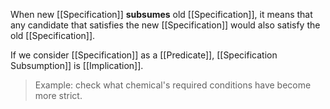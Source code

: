 When new [[Specification]] **subsumes** old [[Specification]], it means that any candidate that satisfies the new [[Specification]] would also satisfy the old [[Specification]].

If we consider [[Specification]] as a [[Predicate]], [[Specification Subsumption]] is [[Implication]].

> Example: check what chemical's required conditions have become more strict.

